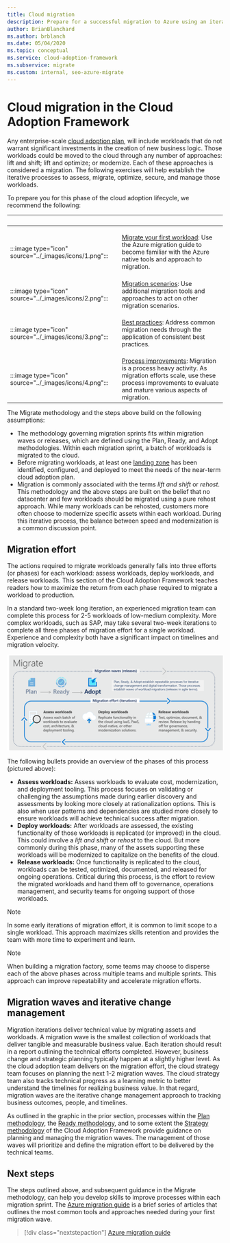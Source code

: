 ```yaml
---
title: Cloud migration
description: Prepare for a successful migration to Azure using an iterative process to assess, migrate, optimize, secure, and manage workloads.
author: BrianBlanchard
ms.author: brblanch
ms.date: 05/04/2020
ms.topic: conceptual
ms.service: cloud-adoption-framework
ms.subservice: migrate
ms.custom: internal, seo-azure-migrate
---
```


# Cloud migration in the Cloud Adoption Framework

Any enterprise-scale [cloud adoption plan](../plan/index.md), will include workloads that do not warrant significant investments in the creation of new business logic. Those workloads could be moved to the cloud through any number of approaches: lift and shift; lift and optimize; or modernize. Each of these approaches is considered a migration. The following exercises will help establish the iterative processes to assess, migrate, optimize, secure, and manage those workloads.

To prepare you for this phase of the cloud adoption lifecycle, we recommend the following:

| <span title="Icon">&nbsp;</span> | <span title="Description">&nbsp;</span> |
|--|--|
| <br> :::image type="icon" source="../_images/icons/1.png"::: | <br> [Migrate your first workload](./azure-migration-guide/index.md): Use the Azure migration guide to become familiar with the Azure native tools and approach to migration. |
| <br> :::image type="icon" source="../_images/icons/2.png"::: | <br> [Migration scenarios](./azure-best-practices/index.md): Use additional migration tools and approaches to act on other migration scenarios. |
| <br> :::image type="icon" source="../_images/icons/3.png"::: | <br> [Best practices](./azure-best-practices/index.md): Address common migration needs through the application of consistent best practices. |
| <br> :::image type="icon" source="../_images/icons/4.png"::: | <br> [Process improvements](./migration-considerations/index.md): Migration is a process heavy activity. As migration efforts scale, use these process improvements to evaluate and mature various aspects of migration. |

The Migrate methodology and the steps above build on the following assumptions:

<!-- docutune:casing "Plan, Ready, and Adopt methodologies" -->

- The methodology governing migration sprints fits within migration waves or releases, which are defined using the Plan, Ready, and Adopt methodologies. Within each migration sprint, a batch of workloads is migrated to the cloud.
- Before migrating workloads, at least one [landing zone](../ready/index.md) has been identified, configured, and deployed to meet the needs of the near-term cloud adoption plan.
- Migration is commonly associated with the terms *lift and shift* or *rehost*. This methodology and the above steps are built on the belief that no datacenter and few workloads should be migrated using a pure rehost approach. While many workloads can be rehosted, customers more often choose to modernize specific assets within each workload. During this iterative process, the balance between speed and modernization is a common discussion point.

## Migration effort

The actions required to migrate workloads generally falls into three efforts (or phases) for each workload: assess workloads, deploy workloads, and release workloads. This section of the Cloud Adoption Framework teaches readers how to maximize the return from each phase required to migrate a workload to production.

In a standard two-week long iteration, an experienced migration team can complete this process for 2-5 workloads of low-medium complexity. More complex workloads, such as SAP, may take several two-week iterations to complete all three phases of migration effort for a single workload. Experience and complexity both have a significant impact on timelines and migration velocity.

![Cloud Adoption Framework migration effort](../_images/migrate/methodology.png)

The following bullets provide an overview of the phases of this process (pictured above):

- **Assess workloads:** Assess workloads to evaluate cost, modernization, and deployment tooling. This process focuses on validating or challenging the assumptions made during earlier discovery and assessments by looking more closely at rationalization options. This is also when user patterns and dependencies are studied more closely to ensure workloads will achieve technical success after migration.
- **Deploy workloads:** After workloads are assessed, the existing functionality of those workloads is replicated (or improved) in the cloud. This could involve a *lift and shift* or *rehost* to the cloud. But more commonly during this phase, many of the assets supporting these workloads will be modernized to capitalize on the benefits of the cloud.
- **Release workloads:** Once functionality is replicated to the cloud, workloads can be tested, optimized, documented, and released for ongoing operations. Critical during this process, is the effort to review the migrated workloads and hand them off to governance, operations management, and security teams for ongoing support of those workloads.

> [!NOTE]
> In some early iterations of migration effort, it is common to limit scope to a single workload. This approach maximizes skills retention and provides the team with more time to experiment and learn.

<!-- -->

> [!NOTE]
> When building a migration factory, some teams may choose to disperse each of the above phases across multiple teams and multiple sprints. This approach can improve repeatability and accelerate migration efforts.

## Migration waves and iterative change management

Migration iterations deliver technical value by migrating assets and workloads. A migration wave is the smallest collection of workloads that deliver tangible and measurable business value. Each iteration should result in a report outlining the technical efforts completed. However, business change and strategic planning typically happen at a slightly higher level. As the cloud adoption team delivers on the migration effort, the cloud strategy team focuses on planning the next 1-2 migration waves. The cloud strategy team also tracks technical progress as a learning metric to better understand the timelines for realizing business value. In that regard, migration waves are the iterative change management approach to tracking business outcomes, people, and timelines.

As outlined in the graphic in the prior section, processes within the [Plan methodology](../plan/index.md), the [Ready methodology](../ready/index.md), and to some extent the [Strategy methodology](../strategy/index.md) of the Cloud Adoption Framework provide guidance on planning and managing the migration waves. The management of those waves will prioritize and define the migration effort to be delivered by the technical teams.

## Next steps

The steps outlined above, and subsequent guidance in the Migrate methodology, can help you develop skills to improve processes within each migration sprint. The [Azure migration guide](./azure-migration-guide/index.md) is a brief series of articles that outlines the most common tools and approaches needed during your first migration wave.

> [!div class="nextstepaction"]
> [Azure migration guide](./azure-migration-guide/index.md)
